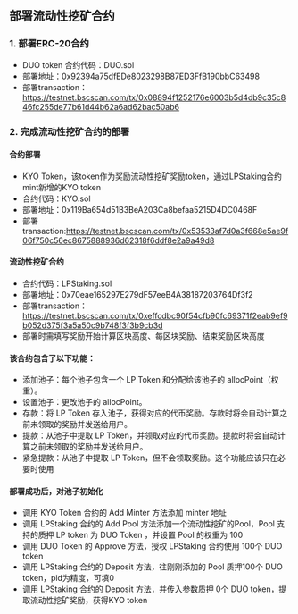## 部署流动性挖矿合约

### 1. 部署ERC-20合约
- DUO token 合约代码：DUO.sol
- 部署地址：0x92394a75dfEDe8023298B87ED3FfB190bbC63498
- 部署transaction： https://testnet.bscscan.com/tx/0x08894f1252176e6003b5d4db9c35c846fc255de77b61d44b62a6ad62bac50ab6

### 2. 完成流动性挖矿合约的部署
#### 合约部署
- KYO Token，该token作为奖励流动性挖矿奖励token，通过LPStaking合约mint新增的KYO token
- 合约代码：KYO.sol
- 部署地址：0x119Ba654d51B3BeA203Ca8befaa5215D4DC0468F
- 部署transaction:https://testnet.bscscan.com/tx/0x53533af7d0a3f668e5ae9f06f750c56ec8675888936d62318f6ddf8e2a9a49d8

#### 流动性挖矿合约
- 合约代码：LPStaking.sol
- 部署地址：0x70eae165297E279dF57eeB4A38187203764Df3f2
- 部署transaction：https://testnet.bscscan.com/tx/0xeffcdbc90f54cfb90fc69371f2eab9ef9b052d375f3a5a50c9b748f3f3b9cb3d
- 部署时需填写奖励开始计算区块高度、每区块奖励、结束奖励区块高度

#### 该合约包含了以下功能：
- 添加池子：每个池子包含一个 LP Token 和分配给该池子的 allocPoint（权重）。
- 设置池子：更改池子的 allocPoint。
- 存款：将 LP Token 存入池子，获得对应的代币奖励。存款时将会自动计算之前未领取的奖励并发送给用户。
- 提款：从池子中提取 LP Token，并领取对应的代币奖励。提款时将会自动计算之前未领取的奖励并发送给用户。
- 紧急提款：从池子中提取 LP Token，但不会领取奖励。这个功能应该只在必要时使用

#### 部署成功后，对池子初始化
- 调用 KYO Token 合约的 Add Minter 方法添加 minter 地址
- 调用 LPStaking 合约的 Add Pool 方法添加一个流动性挖矿的Pool，Pool 支持的质押 LP token 为 DUO Token ，并设置 Pool 的权重为 100
- 调用 DUO Token 的 Approve 方法，授权 LPStaking 合约使用 100个 DUO token
- 调用 LPStaking 合约的 Deposit 方法，往刚刚添加的 Pool 质押100个 DUO token，pid为精度，可填0
- 调用 LPStaking 合约的 Deposit 方法，并传入参数质押 0个 DUO token，提取流动性挖矿奖励，获得KYO token
